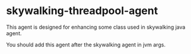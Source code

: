# skywalking-threadpool-agent

This agent is designed for enhancing some class used in skywalking java agent.

You should add this agent after the skywalking agent in jvm args.
